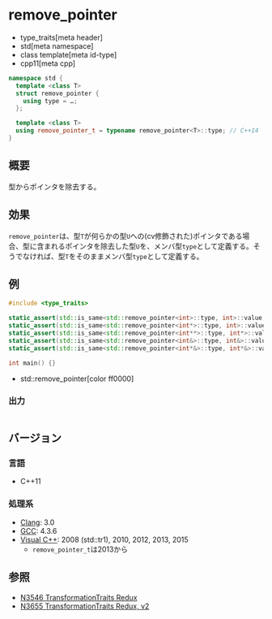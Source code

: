 # remove_pointer
* type_traits[meta header]
* std[meta namespace]
* class template[meta id-type]
* cpp11[meta cpp]

```cpp
namespace std {
  template <class T>
  struct remove_pointer {
    using type = …;
  };

  template <class T>
  using remove_pointer_t = typename remove_pointer<T>::type; // C++14
}
```

## 概要
型からポインタを除去する。


## 効果
`remove_pointer`は、型`T`が何らかの型`U`への(cv修飾された)ポインタである場合、型に含まれるポインタを除去した型`U`を、メンバ型`type`として定義する。そうでなければ、型`T`をそのままメンバ型`type`として定義する。


## 例
```cpp example
#include <type_traits>

static_assert(std::is_same<std::remove_pointer<int>::type, int>::value, "transform int to int");
static_assert(std::is_same<std::remove_pointer<int*>::type, int>::value, "transform int* to int");
static_assert(std::is_same<std::remove_pointer<int**>::type, int*>::value, "transform int** to int*");
static_assert(std::is_same<std::remove_pointer<int&>::type, int&>::value, "transform int& to int&");
static_assert(std::is_same<std::remove_pointer<int*&>::type, int*&>::value, "transform int*& to int*&");

int main() {}
```
* std::remove_pointer[color ff0000]

### 出力
```
```

## バージョン
### 言語
- C++11

### 処理系
- [Clang](/implementation.md#clang): 3.0
- [GCC](/implementation.md#gcc): 4.3.6
- [Visual C++](/implementation.md#visual_cpp): 2008 (std::tr1), 2010, 2012, 2013, 2015
	- `remove_pointer_t`は2013から


## 参照
- [N3546 TransformationTraits Redux](http://www.open-std.org/jtc1/sc22/wg21/docs/papers/2013/n3546.pdf)
- [N3655 TransformationTraits Redux, v2](http://www.open-std.org/jtc1/sc22/wg21/docs/papers/2013/n3655.pdf)

